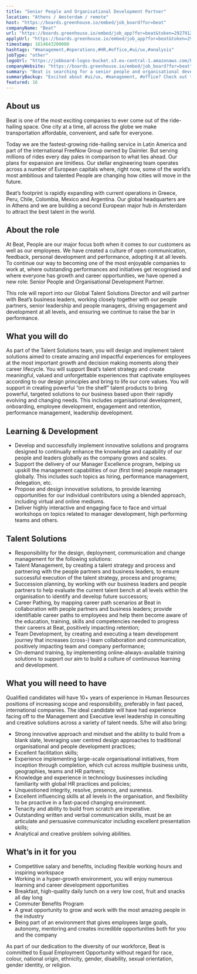 ```yaml
---
title: "Senior People and Organisational Development Partner"
location: "Athens / Amsterdam / remote"
host: "https://boards.greenhouse.io/embed/job_board?for=beat"
companyName: "Beat"
url: "https://boards.greenhouse.io/embed/job_app?for=beat&token=2927912"
applyUrl: "https://boards.greenhouse.io/embed/job_app?for=beat&token=2927912#app"
timestamp: 1614643200000
hashtags: "#management,#operations,#HR,#office,#ui/ux,#analysis"
jobType: "other"
logoUrl: "https://jobboard-logos-bucket.s3.eu-central-1.amazonaws.com/beat"
companyWebsite: "https://boards.greenhouse.io/embed/job_board?for=beat"
summary: "Beat is searching for a senior people and organisational development partner that has 10+ years of experience in Human Resources positions of increasing scope and responsibility, preferably in fast paced, international companies."
summaryBackup: "Excited about #ui/ux, #management, #office? Check out this job post!"
featured: 16
---
```


## About us 

Beat is one of the most exciting companies to ever come out of the ride-hailing space. One city at a time, all across the globe we make transportation affordable, convenient, and safe for everyone. 

Today we are the fastest-growing ride-hailing service in Latin America and part of the international FreeNow Group owned by Daimler. But serving millions of rides every day pales in comparison to what lies ahead. Our plans for expansion are limitless. Our stellar engineering team operates across a number of European capitals where, right now, some of the world’s most ambitious and talented People are changing how cities will move in the future.

Beat’s footprint is rapidly expanding with current operations in Greece, Peru, Chile, Colombia, Mexico and Argentina. Our global headquarters are in Athens and we are building a second European major hub in Amsterdam to attract the best talent in the world. 

## About the role

At Beat, People are our major focus both when it comes to our customers as well as our employees. We have created a culture of open communication, feedback, personal development and performance, adopting it at all levels. To continue our way to becoming one of the most enjoyable companies to work at, where outstanding performances and initiatives get recognised and where everyone has growth and career opportunities, we have opened a new role: Senior People and Organisational Development Partner.

This role will report into our Global Talent Solutions Director and will partner with Beat’s business leaders, working closely together with our people partners, senior leadership and people managers, driving engagement and development at all levels, and ensuring we continue to raise the bar in performance. 

## What you will do

As part of the Talent Solutions team, you will design and implement talent solutions aimed to create amazing and impactful experiences for employees at the most important growth and decision making moments along their career lifecycle. You will support Beat’s talent strategy and create meaningful, valued and unforgettable experiences that captivate employees according to our design principles and bring to life our core values. You will support in creating powerful “on the shelf” talent products to bring powerful, targeted solutions to our business based upon their rapidly evolving and changing needs. This includes organisational development, onboarding, employee development, engagement and retention, performance management, leadership development.

## Learning & Development

*   Develop and successfully implement innovative solutions and programs designed to continually enhance the knowledge and capability of our people and leaders globally as the company grows and scales.
*   Support the delivery of our Manager Excellence program, helping us upskill the management capabilities of our (first time) people managers globally. This includes such topics as hiring, performance management, delegation, etc.
*   Propose and design innovative solutions, to provide learning opportunities for our individual contributors using a blended approach, including virtual and online mediums.
*   Deliver highly interactive and engaging face to face and virtual workshops on topics related to manager development, high performing teams and others.

## Talent Solutions

*   Responsibility for the design, deployment, communication and change management for the following solutions:
*   Talent Management, by creating a talent strategy and process and partnering with the people partners and business leaders, to ensure successful execution of the talent strategy, process and programs;
*   Succession planning, by working with our business leaders and people partners to help evaluate the current talent bench at all levels within the organisation to identify and develop future successors;
*   Career Pathing, by mapping career path scenarios at Beat in collaboration with people partners and business leaders; provide identifiable career paths to employees and help them become aware of the education, training, skills and competencies needed to progress their careers at Beat, positively impacting retention;
*   Team Development, by creating and executing a team development journey that increases (cross-) team collaboration and communication, positively impacting team and company performance;
*   On-demand training, by implementing online-always-available training solutions to support our aim to build a culture of continuous learning and development.

## What you will need to have

Qualified candidates will have 10+ years of experience in Human Resources positions of increasing scope and responsibility, preferably in fast paced, international companies. The ideal candidate will have had experience facing off to the Management and Executive level leadership in consulting and creative solutions across a variety of talent needs. S/he will also bring:

*   Strong innovative approach and mindset and the ability to build from a blank slate, leveraging user centred design approaches to traditional organisational and people development practices;
*   Excellent facilitation skills;
*   Experience implementing large-scale organisational initiatives, from inception through completion, which cut across multiple business units, geographies, teams and HR partners;
*   Knowledge and experience in technology businesses including familiarity with global HR practices and policies;
*   Unquestioned integrity, resolve, presence, and sureness.
*   Excellent influencing skills at all levels in the organisation, and flexibility to be proactive in a fast-paced changing environment.
*   Tenacity and ability to build from scratch are imperative.
*   Outstanding written and verbal communication skills, must be an articulate and persuasive communicator including excellent presentation skills;
*   Analytical and creative problem solving abilities. 

## What’s in it for you

*   Competitive salary and benefits, including flexible working hours and inspiring workspace
*   Working in a hyper-growth environment, you will enjoy numerous learning and career development opportunities 
*   Breakfast, high-quality daily lunch on a very low cost, fruit and snacks all day long
*   Commuter Benefits Program
*   A great opportunity to grow and work with the most amazing people in the industry
*   Being part of an environment that gives employees large goals, autonomy, mentoring and creates incredible opportunities both for you and the company

As part of our dedication to the diversity of our workforce, Beat is committed to Equal Employment Opportunity without regard for race, colour, national origin, ethnicity, gender, disability, sexual orientation, gender identity, or religion.
